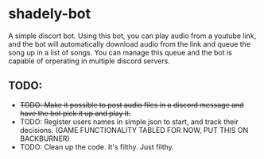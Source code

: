 # shadely-bot

A simple discort bot. Using this bot, you can play audio from a youtube link, and the bot will automatically download audio from the link and queue the song up in a list of songs. You can manage this queue and the bot is capable of orperating in multiple discord servers.

## TODO:

- ~~TODO: Make it possible to post audio files in a discord message and have the bot pick it up and play it.~~
- TODO: Register users names in simple json to start, and track their decisions. (GAME FUNCTIONALITY TABLED FOR NOW, PUT THIS ON BACKBURNER)
- TODO: Clean up the code. It's filthy. Just filthy.
